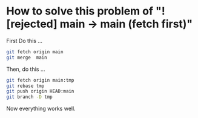 # How to solve this problem of "! [rejected] main -> main (fetch first)"

First Do this ...

```bash
git fetch origin main
git merge  main
```
Then, do this ...

```bash
git fetch origin main:tmp
git rebase tmp
git push origin HEAD:main
git branch -D tmp
```
Now everything works well.
